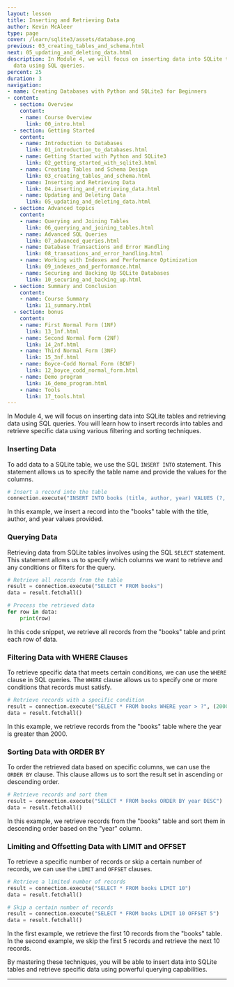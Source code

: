 ```yaml
---
layout: lesson
title: Inserting and Retrieving Data
author: Kevin McAleer
type: page
cover: /learn/sqlite3/assets/database.png
previous: 03_creating_tables_and_schema.html
next: 05_updating_and_deleting_data.html
description: In Module 4, we will focus on inserting data into SQLite tables and retrieving
  data using SQL queries.
percent: 25
duration: 3
navigation:
- name: Creating Databases with Python and SQLite3 for Beginners
- content:
  - section: Overview
    content:
    - name: Course Overview
      link: 00_intro.html
  - section: Getting Started
    content:
    - name: Introduction to Databases
      link: 01_introduction_to_databases.html
    - name: Getting Started with Python and SQLite3
      link: 02_getting_started_with_sqlite3.html
    - name: Creating Tables and Schema Design
      link: 03_creating_tables_and_schema.html
    - name: Inserting and Retrieving Data
      link: 04.inserting_and_retrieving_data.html
    - name: Updating and Deleting Data
      link: 05_updating_and_deleting_data.html
  - section: Advanced topics
    content:
    - name: Querying and Joining Tables
      link: 06_querying_and_joining_tables.html
    - name: Advanced SQL Queries
      link: 07_advanced_queries.html
    - name: Database Transactions and Error Handling
      link: 08_transations_and_error_handling.html
    - name: Working with Indexes and Performance Optimization
      link: 09_indexes_and_performance.html
    - name: Securing and Backing Up SQLite Databases
      link: 10_securing_and_backing_up.html
  - section: Summary and Conclusion
    content:
    - name: Course Summary
      link: 11_summary.html
  - section: bonus
    content:
    - name: First Normal Form (1NF)
      link: 13_1nf.html
    - name: Second Normal Form (2NF)
      link: 14_2nf.html
    - name: Third Normal Form (3NF)
      link: 15_3nf.html
    - name: Boyce-Codd Normal Form (BCNF)
      link: 12_boyce_codd_normal_form.html
    - name: Demo program
      link: 16_demo_program.html
    - name: Tools
      link: 17_tools.html
---
```



In Module 4, we will focus on inserting data into SQLite tables and retrieving data using SQL queries. You will learn how to insert records into tables and retrieve specific data using various filtering and sorting techniques.

### Inserting Data

To add data to a SQLite table, we use the SQL `INSERT INTO` statement. This statement allows us to specify the table name and provide the values for the columns.

```python
# Insert a record into the table
connection.execute("INSERT INTO books (title, author, year) VALUES (?, ?, ?)", ("The Great Gatsby", "F. Scott Fitzgerald", 1925))
```

In this example, we insert a record into the "books" table with the title, author, and year values provided.

### Querying Data

Retrieving data from SQLite tables involves using the SQL `SELECT` statement. This statement allows us to specify which columns we want to retrieve and any conditions or filters for the query.

```python
# Retrieve all records from the table
result = connection.execute("SELECT * FROM books")
data = result.fetchall()

# Process the retrieved data
for row in data:
    print(row)
```

In this code snippet, we retrieve all records from the "books" table and print each row of data.

### Filtering Data with WHERE Clauses

To retrieve specific data that meets certain conditions, we can use the `WHERE` clause in SQL queries. The `WHERE` clause allows us to specify one or more conditions that records must satisfy.

```python
# Retrieve records with a specific condition
result = connection.execute("SELECT * FROM books WHERE year > ?", (2000,))
data = result.fetchall()
```

In this example, we retrieve records from the "books" table where the year is greater than 2000.

### Sorting Data with ORDER BY

To order the retrieved data based on specific columns, we can use the `ORDER BY` clause. This clause allows us to sort the result set in ascending or descending order.

```python
# Retrieve records and sort them
result = connection.execute("SELECT * FROM books ORDER BY year DESC")
data = result.fetchall()
```

In this example, we retrieve records from the "books" table and sort them in descending order based on the "year" column.

### Limiting and Offsetting Data with LIMIT and OFFSET

To retrieve a specific number of records or skip a certain number of records, we can use the `LIMIT` and `OFFSET` clauses.

```python
# Retrieve a limited number of records
result = connection.execute("SELECT * FROM books LIMIT 10")
data = result.fetchall()

# Skip a certain number of records
result = connection.execute("SELECT * FROM books LIMIT 10 OFFSET 5")
data = result.fetchall()
```

In the first example, we retrieve the first 10 records from the "books" table. In the second example, we skip the first 5 records and retrieve the next 10 records.

By mastering these techniques, you will be able to insert data into SQLite tables and retrieve specific data using powerful querying capabilities.

---
